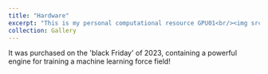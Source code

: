 ```yaml
---
title: "Hardware"
excerpt: "This is my personal computational resource GPU01<br/><img src='gpu01.jpg'>"
collection: Gallery
---
```


It was purchased on the 'black Friday' of 2023, containing a powerful engine for training a machine learning force field!

